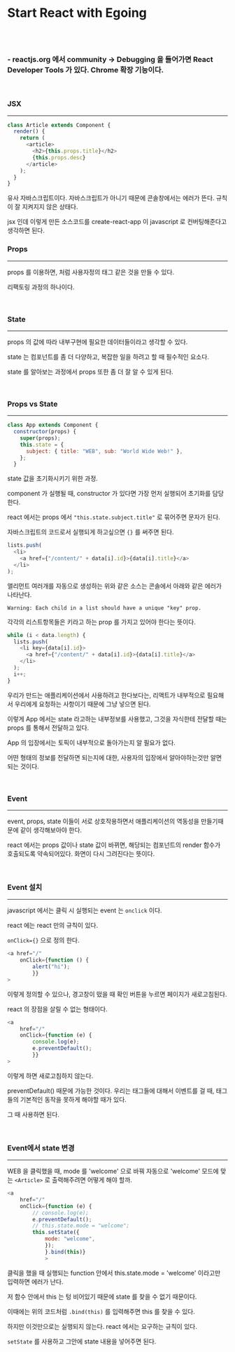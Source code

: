 # Start React with Egoing

<br><br>

### - reactjs.org 에서 community -> Debugging 을 들어가면 React Developer Tools 가 있다. Chrome 확장 기능이다.

<br>

### **JSX**

---

```js
class Article extends Component {
  render() {
    return (
      <article>
        <h2>{this.props.title}</h2>
        {this.props.desc}
      </article>
    );
  }
}
```

유사 자바스크립트이다. 자바스크립트가 아니기 때문에 콘솔창에서는 에러가 뜬다. 규칙이 잘 지켜지지 않은 상태다.

jsx 인데 이렇게 만든 소스코드를 create-react-app 이 javascript 로 컨버팅해준다고 생각하면 된다.

### **Props**

---

props 를 이용하면, <Subject></Subject> 처럼 사용자정의 태그 같은 것을 만들 수 있다.

리팩토링 과정의 하나이다.

<br>

### **State**

---

props 의 값에 따라 내부구현에 필요한 데이터들이라고 생각할 수 있다.

state 는 컴포넌트를 좀 더 다양하고, 복잡한 일을 하려고 할 때 필수적인 요소다.

state 를 알아보는 과정에서 props 또한 좀 더 잘 알 수 있게 된다.

<br>

### **Props vs State**

---

```js
class App extends Component {
  constructor(props) {
    super(props);
    this.state = {
      subject: { title: "WEB", sub: "World Wide Web!" },
    };
  }
```

state 값을 초기화시키기 위한 과정.

component 가 실행될 때, constructor 가 있다면 가장 먼저 실행되어 초기화를 담당한다.

react 에서는 props 에서 `"this.state.subject.title"` 로 묶어주면 문자가 된다.

자바스크립트의 코드로서 실행되게 하고싶으면 `{}` 를 써주면 된다.

```js
lists.push(
  <li>
    <a href={"/content/" + data[i].id}>{data[i].title}</a>
  </li>
);
```

앨리먼트 여러개를 자동으로 생성하는 위와 같은 소스는 콘솔에서 아래와 같은 에러가 나타난다.

`Warning: Each child in a list should have a unique "key" prop.`

각각의 리스트항목들은 키라고 하는 prop 를 가지고 있어야 한다는 뜻이다.

```js
while (i < data.length) {
  lists.push(
    <li key={data[i].id}>
      <a href={"/content/" + data[i].id}>{data[i].title}</a>
    </li>
  );
  i++;
}
```

우리가 만드는 애플리케이션에서 사용하려고 한다보다는, 리액트가 내부적으로 필요해서 우리에게 요청하는 사항이기 때문에 그냥 넣으면 된다.

이렇게 App 에서는 state 라고하는 내부정보를 사용했고, 그것을 자식한테 전달할 때는 props 를 통해서 전달하고 있다.

App 의 입장에서는 토픽이 내부적으로 돌아가는지 알 필요가 없다.

어떤 형태의 정보를 전달하면 되는지에 대한, 사용자의 입장에서 알아야하는것만 알면 되는 것이다.

<br>

### **Event**

---

event, props, state 이들이 서로 상호작용하면서 애플리케이션의 역동성을 만들기때문에 같이 생각해보아야 한다.

react 에서는 props 값이나 state 값이 바뀌면, 해당되는 컴포넌트의 render 함수가 호출되도록 약속되어있다.
화면이 다시 그려진다는 뜻이다.

<br>

### **Event 설치**

---

javascript 에서는 클릭 시 실행되는 event 는 `onclick` 이다.

react 에는 react 만의 규칙이 있다.

`onClick={}` 으로 정의 한다.

```js
<a href="/"
    onClick={function () {
        alert("hi");
        }}
>
```

이렇게 정의할 수 있으나, 경고창이 떴을 때 확인 버튼을 누르면 페이지가 새로고침된다.

react 의 장점을 살릴 수 없는 형태이다.

```js
<a
    href="/"
    onClick={function (e) {
        console.log(e);
        e.preventDefault();
        }}
>
```

이렇게 하면 새로고침하지 않는다.

preventDefault() 때문에 가능한 것이다. 우리는 태그들에 대해서 이벤트를 걸 때, 태그들의 기본적인 동작을 못하게 해야할 때가 있다.

그 때 사용하면 된다.

<br>

### **Event에서 state 변경**

---

WEB 을 클릭했을 때, mode 를 'welcome' 으로 바꿔 자동으로 'welcome' 모드에 맞는 `<Article>` 로 출력해주려면 어떻게 해야 할까.

```js
<a
    href="/"
    onClick={function (e) {
        // console.log(e);
        e.preventDefault();
        // this.state.mode = "welcome";
        this.setState({
            mode: "welcome",
            });
            }.bind(this)}
            >

```

클릭을 했을 때 실행되는 function 안에서 this.state.mode = 'welcome' 이라고만 입력하면 에러가 난다.

저 함수 안에서 this 는 텅 비어있기 때문에 state 를 찾을 수 없기 때문이다.

이때에는 위의 코드처럼 `.bind(this)` 를 입력해주면 this 를 찾을 수 있다.

하지만 이것만으로는 실행되지 않는다. react 에서는 요구하는 규칙이 있다.

`setState` 를 사용하고 그안에 state 내용을 넣어주면 된다.

